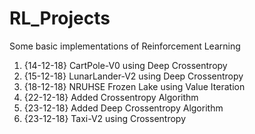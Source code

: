 # RL_Projects
Some basic implementations of Reinforcement Learning
1. {14-12-18} CartPole-V0 using Deep Crossentropy
2. {15-12-18} LunarLander-V2 using Deep Crossentropy
3. {18-12-18} NRUHSE Frozen Lake using Value Iteration
4. {22-12-18} Added Crossentropy Algorithm
5. {23-12-18} Added Deep Crossentropy Algorithm
6. {23-12-18} Taxi-V2 using Crossentropy
